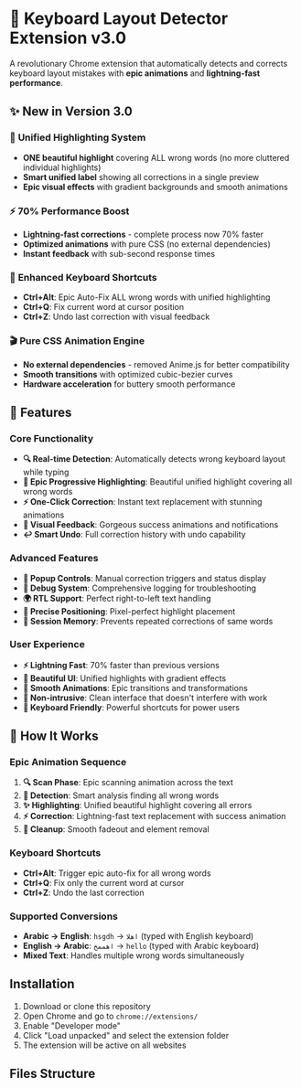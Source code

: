 # 🚀 Keyboard Layout Detector Extension v3.0

A revolutionary Chrome extension that automatically detects and corrects keyboard layout mistakes with **epic animations** and **lightning-fast performance**.

## ✨ New in Version 3.0

### 🎯 **Unified Highlighting System**
- **ONE beautiful highlight** covering ALL wrong words (no more cluttered individual highlights)
- **Smart unified label** showing all corrections in a single preview
- **Epic visual effects** with gradient backgrounds and smooth animations

### ⚡ **70% Performance Boost**
- **Lightning-fast corrections** - complete process now 70% faster
- **Optimized animations** with pure CSS (no external dependencies)
- **Instant feedback** with sub-second response times

### 🎹 **Enhanced Keyboard Shortcuts**
- **Ctrl+Alt**: Epic Auto-Fix ALL wrong words with unified highlighting
- **Ctrl+Q**: Fix current word at cursor position
- **Ctrl+Z**: Undo last correction with visual feedback

### 🎬 **Pure CSS Animation Engine**
- **No external dependencies** - removed Anime.js for better compatibility
- **Smooth transitions** with optimized cubic-bezier curves
- **Hardware acceleration** for buttery smooth performance

## 🌟 Features

### **Core Functionality**
- **🔍 Real-time Detection**: Automatically detects wrong keyboard layout while typing
- **🎯 Epic Progressive Highlighting**: Beautiful unified highlight covering all wrong words
- **⚡ One-Click Correction**: Instant text replacement with stunning animations
- **🎨 Visual Feedback**: Gorgeous success animations and notifications
- **↩️ Smart Undo**: Full correction history with undo capability

### **Advanced Features**
- **📱 Popup Controls**: Manual correction triggers and status display
- **🔧 Debug System**: Comprehensive logging for troubleshooting
- **🌍 RTL Support**: Perfect right-to-left text handling
- **🎯 Precise Positioning**: Pixel-perfect highlight placement
- **💾 Session Memory**: Prevents repeated corrections of same words

### **User Experience**
- **⚡ Lightning Fast**: 70% faster than previous versions
- **🎨 Beautiful UI**: Unified highlights with gradient effects
- **🔄 Smooth Animations**: Epic transitions and transformations
- **📱 Non-intrusive**: Clean interface that doesn't interfere with work
- **🎹 Keyboard Friendly**: Powerful shortcuts for power users

## 🚀 How It Works

### **Epic Animation Sequence**
1. **🔍 Scan Phase**: Epic scanning animation across the text
2. **🎯 Detection**: Smart analysis finding all wrong words
3. **✨ Highlighting**: Unified beautiful highlight covering all errors
4. **⚡ Correction**: Lightning-fast text replacement with success animation
5. **🧹 Cleanup**: Smooth fadeout and element removal

### **Keyboard Shortcuts**
- **Ctrl+Alt**: Trigger epic auto-fix for all wrong words
- **Ctrl+Q**: Fix only the current word at cursor
- **Ctrl+Z**: Undo the last correction

### **Supported Conversions**
- **Arabic → English**: `hsgdh` → `اهلا` (typed with English keyboard)
- **English → Arabic**: `اهممخ` → `hello` (typed with Arabic keyboard)
- **Mixed Text**: Handles multiple wrong words simultaneously

## Installation

1. Download or clone this repository
2. Open Chrome and go to `chrome://extensions/`
3. Enable "Developer mode"
4. Click "Load unpacked" and select the extension folder
5. The extension will be active on all websites

## Files Structure
